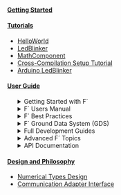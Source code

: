 <h4><a href="/fprime/INSTALL.html">Getting Started</a></h4>
<ul>
  <!-- empty list for consistent spacing between items -->
</ul>
<h4><a href="/fprime/Tutorials/README.html">Tutorials</a></h4>
<ul>
  <li><a href="https://fprime-community.github.io/fprime-tutorial-hello-world/">HelloWorld</a></li>
  <li><a href="https://fprime-community.github.io/fprime-workshop-led-blinker/">LedBlinker</a></li>
  <li><a href="https://fprime-community.github.io/fprime-tutorial-math-component/">MathComponent</a></li>
  <li><a href="/fprime/Tutorials/CrossCompilationSetup/">Cross-Compilation Setup Tutorial</a></li>
  <li><a href="https://fprime-community.github.io/fprime-tutorial-arduino-blinker/">Arduino LedBlinker</a></li>
</ul>
<h4><a href="/fprime/UsersGuide/guide.html">User Guide</a></h4>
<ul>
  <details>
    <summary>Getting Started with F´</summary>
    <ul>
      <li><a href="/fprime/">What is F´: a brief introduction</a></li>
      <li><a href="/fprime/INSTALL.html">Installing F´</a></li>
      <li><a href="/fprime/UsersGuide/user/autocomplete.html">Installing F´ Console Autocomplete</a></li>
      <li><a href="/fprime/Tutorials/README.html">Tutorials: A Hands On Guide to F´</a></li>
    </ul>
  </details>
  <details>
    <summary>F´ Users Manual</summary>
    <ul>
      <li><a href="/fprime/UsersGuide/user/full-intro.html">A More Complete Introduction to F´</a></li>
      <li><a href="/fprime/UsersGuide/user/proj-dep.html">Projects and Deployments</a></li>
      <li><a href="/fprime/UsersGuide/user/port-comp-top.html">Core Constructs: Ports, Components, and Topologies</a>
      </li>
      <li><a href="/fprime/UsersGuide/user/enum-arr-ser.html">Data Types and Data Structures: Primitive Types, Enums,
          Arrays, and Serializables</a></li>
      <li><a href="/fprime/UsersGuide/user/cmd-evt-chn-prm.html">Data Constructs: Commands, Events, Channels, and
          Parameters</a></li>
      <li><a href="/fprime/UsersGuide/user/unit-testing.html">Unit Testing F´ Components</a></li>
    </ul>
  </details>
  <details>
    <summary>F´ Best Practices</summary>
    <ul>
      <li><a href="/fprime/UsersGuide/best/development-practice.html">F´ Development Process</a></li>
      <li><a href="/fprime/UsersGuide/best/app-man-drv.html">Application, Manager, Driver Pattern</a></li>
      <li><a href="/fprime/UsersGuide/best/ground-interface.html">Ground Interface</a></li>
      <li><a href="/fprime/UsersGuide/best/rate-group.html">Rate Groups and Timeliness</a></li>
      <li><a href="/fprime/UsersGuide/best/dynamic-memory.html">Dynamic Memory and Buffer Management</a></li>
      <li><a href="/fprime/UsersGuide/best/hub-pattern.html">A Quick Look at the Hub Pattern</a></li>
      <li><a href="/fprime/UsersGuide/best/documentation.html">Documenting F´ Projects</a></li>
      <li><a href="/fprime/UsersGuide/dev/code-style.html">Code and Style Guidelines</a></li>
    </ul>
  </details>
  <details>
    <summary>F´ Ground Data System (GDS)</summary>
    <ul>
      <li><a href="/fprime/UsersGuide/gds/gds-introduction.html">A Brief Guide to the F´ Ground Data System</a></li>
      <li><a href="/fprime/UsersGuide/gds/gds-cli.html">The Discerning User’s Guide to the F´ GDS CLI</a></li>
      <li><a href="/fprime/UsersGuide/gds/gds-custom-dashboards.html">The GDS Dashboard</a></li>
      <li><a href="/fprime/UsersGuide/gds/seqgen.html">Sequencing in F´</a></li>
    </ul>
  </details>
  <details>
    <summary>Full Development Guides</summary>
    <ul>
      <li><a href="/fprime/UsersGuide/dev/configuring-fprime.html">Configuring F´</a></li>
      <li><a href="/fprime/UsersGuide/user/fpp-user-guide.html">F´ Modeling with FPP</a></li>
      <li><a href="/fprime/UsersGuide/dev/source-tree.html">A Tour of the Source Tree</a></li>
      <li><a href="/fprime/UsersGuide/dev/xml-specification.html">F´ XML Specifications</a></li>
      <li><a href="/fprime/UsersGuide/dev/implementation.html">F´ Implementation Classes</a></li>
      <li><a href="/fprime/UsersGuide/dev/building-topology.html">Constructing the F´ Topology</a></li>
      <li><a href="/fprime/UsersGuide/dev/assert.html">Asserts in F´</a></li>
      <li><a href="/fprime/UsersGuide/dev/gds-dashboard-reference.html">GDS Dashboard Reference</a></li>
      <li><a href="/fprime/UsersGuide/dev/testAPI/user_guide.html">Integration Test API</a></li>
      <li><a href="/fprime/UsersGuide/user/v3-migration-guide.html">v3 Migration Guide</a></li>
    </ul>
  </details>
  <details>
    <summary>Advanced F´ Topics</summary>
    <ul>
      <li><a href="/fprime/UsersGuide/dev/py-dev.html">F´ Python Guidelines</a></li>
      <li><a href="/fprime/UsersGuide/dev/porting-guide.html">Porting F´ To a New Platform</a></li>
      <li><a href="/fprime/UsersGuide/dev/baremetal-multicore.html">F´ On Baremetal and Multi-Core Systems</a></li>
      <li><a href="/fprime/UsersGuide/dev/configure-ide.html">Configuring an IDE for Use With F´</a></li>
      <li><a href="/fprime/UsersGuide/dev/os-docs.html">OS Layer Description</a></li>
    </ul>
  </details>
  <details>
    <summary>API Documentation</summary>
    <ul>
      <li><a href="/fprime/UsersGuide/dev/gds-cli-dev.html">GDS CLI Design</a></li>
      <li><a href="./api/c++/html/index.html">C++ Documentation</a></li>
      <li><a href="./api/cmake/API.html">CMake User API</a></li>
    </ul>
  </details>
</ul>
<h4><a href="/fprime/Design/general.html">Design and Philosophy</a></h4>
<ul>
  <li><a href="/fprime/Design/numerical-types.html">Numerical Types Design</a></li>
  <li><a href="/fprime/Design/communication-adapter-interface.html">Communication Adapter Interface</a></li>
</ul>
